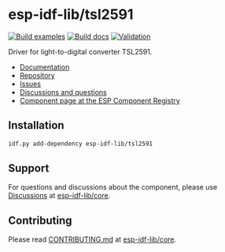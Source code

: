 # esp-idf-lib/tsl2591

[![Build examples](https://github.com/esp-idf-lib/tsl2591/actions/workflows//build.yml/badge.svg)](https://github.com/esp-idf-lib/tsl2591/actions/workflows//build.yml)
[![Build docs](https://github.com/esp-idf-lib/tsl2591/actions/workflows//build-docs.yml/badge.svg)](https://github.com/esp-idf-lib/tsl2591/actions/workflows//build-docs.yml)
[![Validation](https://github.com/esp-idf-lib/tsl2591/actions/workflows//validate-component.yml/badge.svg)](https://github.com/esp-idf-lib/tsl2591/actions/workflows//validate-component.yml)

Driver for light-to-digital converter TSL2591.

* [Documentation](https://esp-idf-lib.github.io/tsl2591/)
* [Repository](https://github.com/esp-idf-lib/tsl2591)
* [Issues](https://github.com/esp-idf-lib/tsl2591/issues)
* [Discussions and questions](https://github.com/esp-idf-lib/core/discussions)
* [Component page at the ESP Component Registry](https://components.espressif.com/components/esp-idf-lib/tsl2591)

## Installation

```sh
idf.py add-dependency esp-idf-lib/tsl2591
```

## Support

For questions and discussions about the component, please use
[Discussions](https://github.com/esp-idf-lib/core/discussions)
at [esp-idf-lib/core](https://github.com/esp-idf-lib/core).

## Contributing

Please read [CONTRIBUTING.md](https://github.com/esp-idf-lib/core/blob/main/CONTRIBUTING.md)
at [esp-idf-lib/core](https://github.com/esp-idf-lib/core).
